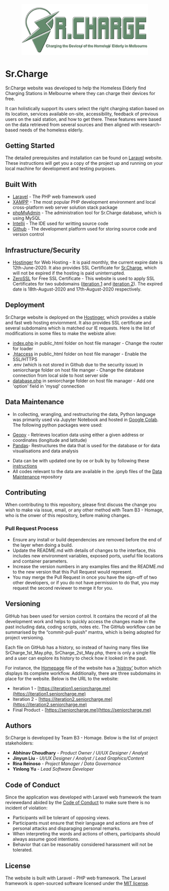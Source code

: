 <p align="center"><img src="seniorcharge/public/image/logo.png" width="400"></p>

# Sr.Charge

Sr.Charge website was developed to help the Homeless Elderly find Charging Stations in Melbourne where they can charge their devices for free.

It can holistically support its users select the right charging station based on its location, services available on-site, accessibility, feedback of previous users on the said station, and how to get there. These features were based on the data retrieved from several sources and then aligned with research-based needs of the homeless elderly.

## Getting Started

The detailed prerequisites and installation can be found on [Laravel](https://laravel.com/docs/7.x/installation) website. These instructions will get you a copy of the project up and running on your local machine for development and testing purposes. 

## Built With

* [Laravel](https://laravel.com/) - The PHP web framework used
* [XAMPP](https://www.apachefriends.org/index.html) - The most popular PHP development environment and local cross-platform web server solution stack package 
* [phpMyAdmin](https://www.phpmyadmin.net/) - The administration tool for Sr.Charge database, which is using MySQL
* [Intellij](https://www.jetbrains.com/idea/) - The IDE used for writting source code
* [Github](https://github.com/) - The development platform used for storing source code and version control 

## Infrastructure/Security

 - [Hostinger](https://www.hostinger.com/) for Web Hosting - It is paid monthly, the current expire date is 12th-June-2020. It also provides SSL Certificate for [Sr.Charge](https://seniorcharge.me), which will not be expired if the hosting is paid uninterrupted. 
 - [ZeroSSL](https://zerossl.com/) for Free SSL Certificate - This website is used to apply SSL Certificates for two subdomains ([iteration 1](https://iteration1.seniorcharge.me) and [iteration 2](https://iteration2.seniorcharge.me)). The expired date is 18th-August-2020 and 17th-August-2020 respectively. 

## Deployment 

Sr.Charge website is deployed on the [Hostinger](https://www.hostinger.com/), which provides a stable and fast web hosting enviornment. It also provides SSL certificate and several subdomains which is matched our IE requests. Here is the list of modifications in some files to make the webiste alive:
* [index.php](seniorcharge/public/index.php) in public_html folder on host file manager - Change the router for loader
* [.htaccess](seniorcharge/public/.htaccess) in public_html folder on host file manager - Enable the SSL/HTTPS
* .env (which is not stored in Github due to the security issue) in seniorcharge folder on host file manger - Change the database connection from local side to host server side
* [database.php](seniorcharge/config/database.php) in seniorcharge folder on host file manager - Add one 'option' field in 'mysql' connection

## Data Maintenance 

* In collecting, wrangling, and restructuring the data, Python language was primarily used via Jupyter Notebook and hosted in [Google Colab](https://colab.research.google.com/notebooks/intro.ipynb#recent=true). The following python packages were used:
+ [Geopy](https://geopy.readthedocs.io/en/stable/) - Retrieves location data using either a given address or coordinates (longitude and latitude)
+ [Pandas](https://pandas.pydata.org/)- Restructures the data that is used for the database or for data visualisations and data analysis

* Data can be with updated one by oe or bulk by by following these [instructions](https://github.com/yyu130/SeniorCharge/blob/master/Data%20Maintenance/data_maintenance.md)
* All codes relevant to the data are available in the .ipnyb files of the [Data Maintenance](https://github.com/yyu130/SeniorCharge/tree/master/Data%20Maintenance) repository

## Contributing

When contributing to this repository, please first discuss the change you wish to make via issue, email, or any other method with Team B3 - Homage, who is the onwer of this repository, before making changes.

### Pull Request Process

- Ensure any install or build dependencies are removed before the end of the layer when doing a build.
- Update the README.md with details of changes to the interface, this includes new environment variables, exposed ports, useful file locations and container parameters.
- Increase the version numbers in any examples files and the README.md to the new version that this Pull Request would represent.
- You may merge the Pull Request in once you have the sign-off of two other developers, or if you do not have permission to do that, you may request the second reviewer to merge it for you.

## Versioning 

GitHub has been used for version control. It contains the record of all the development work and helps to quickly access the changes made in the past including data, coding scripts, notes etc. The GitHub workflow can be summarised by the “commit-pull-push” mantra, which is being adopted for project versioning.

Each file on GitHub has a history, so instead of having many files like SrCharge_1st_May.php, SrCharge_2st_May.php, there is only a single file and a user can explore its history to check how it looked in the past. 

For instance, the [Homepage](seniorcharge/resources/views/home.blade.php) file of the website has a ['histroy'](https://github.com/yyu130/SeniorCharge/commits/master/seniorcharge/resources/views/home.blade.php) button which displays its complete workflow. Additionally, there are three subdomains in place for the website. Below is the URL to the website:
- Iteration 1 - [https://iteration1.seniorcharge.me](https://iteration1.seniorcharge.me)
- Iteration 2 - [https://iteration2.seniorcharge.me](https://iteration2.seniorcharge.me)
- Final Product - [https://seniorcharge.me](https://seniorcharge.me)

## Authors

Sr.Charge is developed by Team B3 - Homage. Below is the list of project stakeholders:

* **Abhinav Choudhary** - *Product Owner / UI/UX Designer / Analyst* 
* **Jinyun Liu** - *UI/UX Designer / Analyst / Lead Graphics/Content* 
* **Rina Reinoso** - *Project Manager / Data Governance* 
* **Yinlong Yu** - *Lead Software Developer* 

## Code of Conduct

Since the application was developed with Laravel web framework the team reviewedand abided by the [Code of Conduct](https://laravel.com/docs/contributions#code-of-conduct) to make sure there is no incident of violation:

- Participants will be tolerant of opposing views.
- Participants must ensure that their language and actions are free of personal attacks and disparaging personal remarks.
- When interpreting the words and actions of others, participants should always assume good intentions.
- Behavior that can be reasonably considered harassment will not be tolerated.

## License

The website is built with Laravel - PHP web framework. The Laravel framework is open-sourced software licensed under the [MIT license](https://opensource.org/licenses/MIT).
